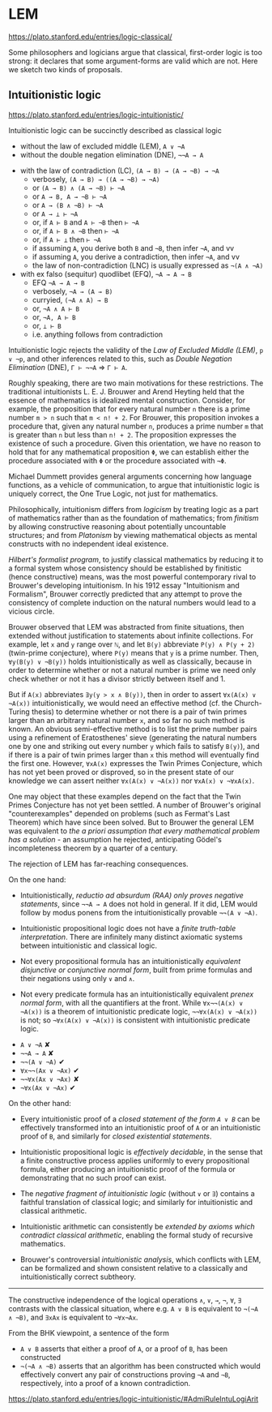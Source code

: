 # LEM

https://plato.stanford.edu/entries/logic-classical/

Some philosophers and logicians argue that classical, first-order logic is too strong: it declares that some argument-forms are valid which are not. Here we sketch two kinds of proposals.

## Intuitionistic logic

https://plato.stanford.edu/entries/logic-intuitionistic/

Intuitionistic logic can be succinctly described as classical logic
- without the law of excluded middle (LEM), `A ∨ ¬A`
- without the double negation elimination (DNE), `¬¬A → A`
+ with the law of contradiction (LC), `(A → B) → (A → ¬B) → ¬A`
  - verbosely, `(A → B) → ((A → ¬B) → ¬A)`
  - or          `(A → B) ∧ (A → ¬B) ⊢ ¬A`
  - or               `A → B, A → ¬B ⊢ ¬A`
  - or                `A → (B ∧ ¬B) ⊢ ¬A`
  - or                       `A → ⊥ ⊢ ¬A`
  - or, if `A ⊢ B` and `A ⊢ ¬B` then `⊢ ¬A`
  - or, if `A ⊢ B ∧ ¬B` then `⊢ ¬A`
  - or, if `A ⊢ ⊥` then `⊢ ¬A`
  - if assuming `A`, you derive both `B` and `¬B`, then infer `¬A`, and vv
  - if assuming `A`, you derive a contradiction, then infer `¬A`, and vv
  - the law of non-contradiction (LNC) is usually expressed as `¬(A ∧ ¬A)`
+ with ex falso (sequitur) quodlibet (EFQ), `¬A → A → B`
  - EFQ          `¬A → A → B`
  - verbosely,  `¬A → (A → B)`
  - curryied,  `(¬A ∧ A) → B`
  - or,          `¬A ∧ A ⊢ B`
  - or,           `¬A, A ⊢ B`
  - or,               `⊥ ⊢ B`
  - i.e. anything follows from contradiction



Intuitionistic logic rejects the validity of the *Law of Excluded Middle (LEM)*, `p ∨ ¬p`, and other inferences related to this, such as *Double Negation Elimination* (DNE), `Γ ⊢ ¬¬A` ⇒ `Γ ⊢ A`.

Roughly speaking, there are two main motivations for these restrictions. The traditional intuitionists L. E. J. Brouwer and Arend Heyting held that the essence of mathematics is idealized mental construction. Consider, for example, the proposition that for every natural number `n` there is a prime number `m > n` such that `m < n! + 2`. For Brouwer, this proposition invokes a procedure that, given any natural number `n`, produces a prime number `m` that is greater than `n` but less than `n! + 2`. The proposition expresses the existence of such a procedure. Given this orientation, we have no reason to hold that for any mathematical proposition `Φ`, we can establish either the procedure associated with `Φ` or the procedure associated with `¬Φ`.

Michael Dummett provides general arguments concerning how language functions, as a vehicle of communication, to argue that intuitionistic logic is uniquely correct, the One True Logic, not just for mathematics.

Philosophically, intuitionism differs from *logicism* by treating logic as a part of mathematics rather than as the foundation of mathematics; from *finitism* by allowing constructive reasoning about potentially uncountable structures; and from *Platonism* by viewing mathematical objects as mental constructs with no independent ideal existence.

*Hilbert's formalist program*, to justify classical mathematics by reducing it to a formal system whose consistency should be established by finitistic (hence constructive) means, was the most powerful contemporary rival to Brouwer's developing intuitionism. In his 1912 essay "Intuitionism and Formalism", Brouwer correctly predicted that any attempt to prove the consistency of complete induction on the natural numbers would lead to a vicious circle.


Brouwer observed that LEM was abstracted from finite situations, then extended without justification to statements about infinite collections. For example, let `x` and `y` range over `ℕ`, 
and let `B(y)` abbreviate `P(y) ∧ P(y + 2)` 
(twin-prime conjecture), 
where `P(y)` means that `y` is a prime number.
Then, `∀y(B(y) ∨ ¬B(y))` 
holds intuitionistically as well as classically, 
because in order to determine 
whether or not a natural number is prime 
we need only check whether or not 
it has a divisor strictly between itself and 1.

But if `A(x)` abbreviates `∃y(y > x ∧ B(y))`, 
then in order to assert 
`∀x(A(x) ∨ ¬A(x))` intuitionistically, 
we would need an effective method 
(cf. the Church-Turing thesis) 
to determine whether or not 
there is a pair of twin primes 
larger than an arbitrary natural number `x`, 
and so far no such method is known. 
An obvious semi-effective method is 
to list the prime number pairs 
using a refinement of Eratosthenes' sieve 
(generating the natural numbers one by one 
and striking out every number `y` 
which fails to satisfy `B(y)`), 
and if there is a pair of twin primes 
larger than `x` this method will 
eventually find the first one. 
However, `∀xA(x)` expresses 
the Twin Primes Conjecture, 
which has not yet been proved or disproved, 
so in the present state of our knowledge 
we can assert 
neither `∀x(A(x) ∨ ¬A(x))` 
nor     `∀xA(x) ∨ ¬∀xA(x)`.

One may object that these examples depend on the fact that the Twin Primes Conjecture has not yet been settled. A number of Brouwer's original "counterexamples" depended on problems (such as Fermat's Last Theorem) which have since been solved. But to Brouwer the general LEM was equivalent to *the a priori assumption that every mathematical problem has a solution* - an assumption he rejected, anticipating Gödel's incompleteness theorem by a quarter of a century.

The rejection of LEM has far-reaching consequences.

On the one hand:

* Intuitionistically, *reductio ad absurdum (RAA) only proves negative statements*, since `¬¬A → A` does not hold in general. If it did, LEM would follow by modus ponens from the intuitionistically provable `¬¬(A ∨ ¬A)`.

* Intuitionistic propositional logic does not have a *finite truth-table interpretation*. There are infinitely many distinct axiomatic systems between intuitionistic and classical logic.

* Not every propositional formula has an intuitionistically *equivalent disjunctive or conjunctive normal form*, built from prime formulas and their negations using only `∨` and `∧`.

* Not every predicate formula has an intuitionistically equivalent *prenex normal form*, with all the quantifiers at the front. While `∀x¬¬(A(x) ∨ ¬A(x))` is a theorem of intuitionistic predicate logic, `¬¬∀x(A(x) ∨ ¬A(x))` is not; so `¬∀x(A(x) ∨ ¬A(x))` is consistent with intuitionistic predicate logic.


- `A ∨ ¬A` ✘
- `¬¬A → A`    ✘
- `¬¬(A ∨ ¬A)` ✔
- `∀x¬¬(Ax ∨ ¬Ax)`  ✔
- `¬¬∀x(Ax ∨ ¬Ax)`  ✘
-  `¬∀x(Ax ∨ ¬Ax)`  ✔


On the other hand:

* Every intuitionistic proof of a *closed statement of the form `A ∨ B`* can be effectively transformed into an intuitionistic proof of `A` or an intuitionistic proof of `B`, and similarly for *closed existential statements*.

* Intuitionistic propositional logic is *effectively decidable*, in the sense that a finite constructive process applies uniformly to every propositional formula, either producing an intuitionistic proof of the formula or demonstrating that no such proof can exist.

* The *negative fragment of intuitionistic logic* (without `∨` or `∃`) contains a faithful translation of classical logic; and similarly for intuitionistic and classical arithmetic.

* Intuitionistic arithmetic can consistently be *extended by axioms which contradict classical arithmetic*, enabling the formal study of recursive mathematics.

* Brouwer's controversial *intuitionistic analysis*, which conflicts with LEM, can be formalized and shown consistent relative to a classically and intuitionistically correct subtheory.

---

The constructive independence of the logical operations `∧`, `∨`, `→`, `¬`, `∀`, `∃` contrasts with the classical situation, where e.g. `A ∨ B` is equivalent to `¬(¬A ∧ ¬B)`, and `∃xAx` is equivalent to `¬∀x¬Ax`.

From the BHK viewpoint, a sentence of the form
* `A ∨ B` asserts that either a proof of `A`, or a proof of `B`, has been constructed
* `¬(¬A ∧ ¬B)` asserts that an algorithm has been constructed which would effectively convert any pair of constructions proving `¬A` and `¬B`, respectively, into a proof of a known contradiction.

https://plato.stanford.edu/entries/logic-intuitionistic/#AdmiRuleIntuLogiArit
